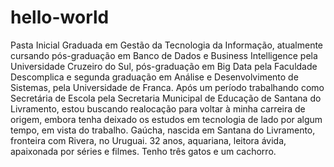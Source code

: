 # hello-world
Pasta Inicial
Graduada em Gestão da Tecnologia da Informação, atualmente cursando pós-graduação em Banco de Dados e Business Intelligence pela Universidade Cruzeiro do Sul, pós-graduação em Big Data pela Faculdade Descomplica e segunda graduação em Análise e Desenvolvimento de Sistemas, pela Universidade de Franca.
Após um período trabalhando como Secretária de Escola pela Secretaria Municipal de Educação de Santana do Livramento, estou buscando realocação para voltar à minha carreira de origem, embora tenha deixado os estudos em tecnologia de lado por algum tempo, em vista do trabalho.
Gaúcha, nascida em Santana do Livramento, fronteira com Rivera, no Uruguai.
32 anos, aquariana, leitora ávida, apaixonada por séries e filmes. Tenho três gatos e um cachorro.
